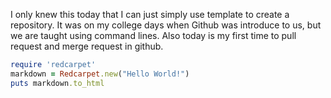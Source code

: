 I only knew this today that I can just simply use template to create a repository. It was on my college days when Github was introduce to us,
but we are taught using command lines.
Also today is my first time to pull request and merge request in github.

```ruby
require 'redcarpet'
markdown = Redcarpet.new("Hello World!")
puts markdown.to_html
```
